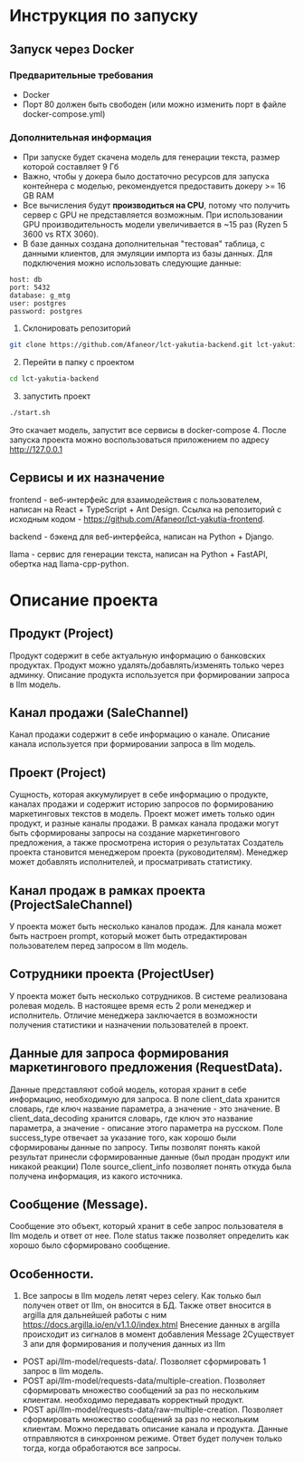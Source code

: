# Инструкция по запуску
## Запуск через Docker
### Предварительные требования
- Docker
- Порт 80 должен быть свободен (или можно изменить порт в файле docker-compose.yml)
### Дополнительная информация
- При запуске будет скачена модель для генерации текста, размер которой составляет 9 Гб
- Важно, чтобы у докера было достаточно ресурсов для запуска контейнера с моделью, 
рекомендуется предоставить докеру >= 16 GB RAM
- Все вычисления будут **производиться на CPU**, потому что получить сервер с GPU не представляется возможным.
При использовании GPU производительность модели увеличивается в ~15 раз (Ryzen 5 3600 vs RTX 3060).
- В базе данных создана дополнительная "тестовая" таблица, с данными клиентов, для эмуляции импорта из базы данных.
Для подключения можно использовать следующие данные:
```
host: db
port: 5432
database: g_mtg
user: postgres
password: postgres
```
1. Склонировать репозиторий
```bash
git clone https://github.com/Afaneor/lct-yakutia-backend.git lct-yakutia-backend
```
2. Перейти в папку с проектом
```bash
cd lct-yakutia-backend
```
3. запустить проект
```bash
./start.sh
```
Это скачает модель, запустит все сервисы в docker-compose
4. После запуска проекта можно воспользоваться приложением по адресу http://127.0.0.1

## Сервисы и их назначение
frontend - веб-интерфейс для взаимодействия с пользователем, написан на React + TypeScript + Ant Design.
Ссылка на репозиторий с исходным кодом - https://github.com/Afaneor/lct-yakutia-frontend.

backend - бэкенд для веб-интерфейса, написан на Python + Django.

llama - сервис для генерации текста, написан на Python + FastAPI, обертка над llama-cpp-python.


# Описание проекта
## Продукт (Project)
Продукт содержит в себе актуальную информацию о банковских продуктах.
Продукт можно удалять/добавлять/изменять только через админку. Описание 
продукта используется при формировании запроса в llm модель.

## Канал продажи (SaleChannel)
Канал продажи содержит в себе информацию о канале. Описание канала используется 
при формировании запроса в llm модель.

## Проект (Project)
Сущность, которая аккумулирует в себе информацию о продукте, каналах продажи и
содержит историю запросов по формированию маркетинговых текстов в модель.
Проект может иметь только один продукт, и разные каналы продажи.
В рамках канала продажи могут быть сформированы запросы на создание 
маркетингового предложения, а также просмотрена история о результатах
Создатель проекта становится менеджером проекта (руководителям). Менеджер
может добавлять исполнителей, и просматривать статистику.

## Канал продаж в рамках проекта (ProjectSaleChannel)
У проекта может быть несколько каналов продаж. Для канала может быть настроен 
prompt, который может быть отредактирован пользователем перед запросом в llm 
модель.

## Сотрудники проекта (ProjectUser)
У проекта может быть несколько сотрудников. В системе реализована ролевая модель.
В настоящее время есть 2 роли менеджер и исполнитель.
Отличие менеджера заключается в возможности получения статистики и назначении 
пользователей в проект.


## Данные для запроса формирования маркетингового предложения (RequestData).
Данные представляют собой модель, которая хранит в себе информацию, необходимую 
для запроса. 
В поле client_data хранится словарь, где ключ название параметра,
а значение - это значение. 
В client_data_decoding хранится словарь, где
ключ это название параметра, а значение - описание этого параметра на русском.
Поле success_type отвечает за указание того, как хорошо были сформированы 
данные по запросу. Типы позволят понять какой результат принесли сформированные 
данные (был продан продукт или никакой реакции)
Поле source_client_info позволяет понять откуда была получена информация, из
какого источника.

## Сообщение (Message).
Сообщение это объект, который хранит в себе запрос пользователя в llm модель
и ответ от нее.
Поле status также позволяет определить как хорошо было сформировано сообщение.



## Особенности.
1) Все запросы в llm модель летят через celery. Как только был получен ответ от 
llm, он вносится в БД. Также ответ вносится в argilla для дальнейшей работы с 
ним https://docs.argilla.io/en/v1.1.0/index.html
Внесение данных в argilla происходит из сигналов в момент добавления Message
2Существует 3 апи для формирования и получения данных из llm
- POST api/llm-model/requests-data/. Позволяет сформировать 1 запрос в llm 
модель.
- POST api/llm-model/requests-data/multiple-creation. Позволяет сформировать 
множество сообщений за раз по нескольким клиентам. необходимо передавать
корректный продукт.
- POST api/llm-model/requests-data/raw-multiple-creation. Позволяет сформировать 
множество сообщений за раз по нескольким клиентам. Можно передавать описание
канала и продукта. Данные отправляются в синхронном режиме. Ответ будет получен 
только тогда, когда обработаются все запросы.
